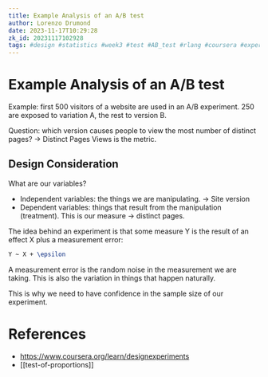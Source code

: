 ```yaml
---
title: Example Analysis of an A/B test
author: Lorenzo Drumond
date: 2023-11-17T10:29:28
zk_id: 20231117102928
tags: #design #statistics #week3 #test #AB_test #rlang #coursera #experiment #theory
---
```



# Example Analysis of an A/B test
Example: first 500 visitors of a website are used in an A/B experiment. 250 are exposed to variation A, the rest to version B.

Question: which version causes people to view the most number of distinct pages? -> Distinct Pages Views is the metric.

## Design Consideration

What are our variables?

- Independent variables: the things we are manipulating. -> Site version
- Dependent variables: things that result from the manipulation (treatment). This is our measure -> distinct pages.

The idea behind an experiment is that some measure Y is the result of an effect X plus a measurement error:
```latex
Y ~ X + \epsilon
```

A measurement error is the random noise in the measurement we are taking. This is also the variation in things
that happen naturally.

This is why we need to have confidence in the sample size of our experiment.

# References
- https://www.coursera.org/learn/designexperiments
- [[test-of-proportions]]
